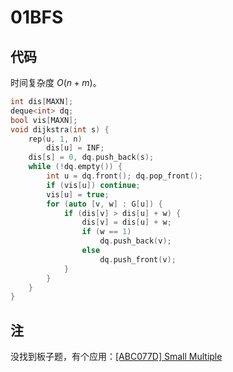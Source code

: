 # 01BFS

## 代码

时间复杂度 $O(n + m)$。

```cpp
int dis[MAXN];
deque<int> dq;
bool vis[MAXN];
void dijkstra(int s) {
    rep(u, 1, n)
        dis[u] = INF;
    dis[s] = 0, dq.push_back(s);
    while (!dq.empty()) {
        int u = dq.front(); dq.pop_front();
        if (vis[u]) continue;
        vis[u] = true;
        for (auto [v, w] : G[u]) {
            if (dis[v] > dis[u] + w) {
                dis[v] = dis[u] + w;
                if (w == 1)
                    dq.push_back(v);
                else
                    dq.push_front(v);
            }
        }
    }
}
```

## 注

没找到板子题，有个应用：[[ABC077D] Small Multiple](https://www.luogu.com.cn/problem/AT_arc084_b)